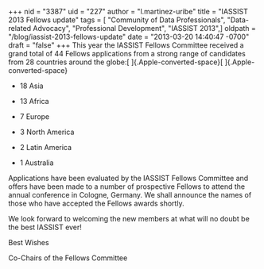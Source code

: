+++
nid = "3387"
uid = "227"
author = "l.martinez-uribe"
title = "IASSIST 2013 Fellows update"
tags = [ "Community of Data Professionals", "Data-related Advocacy", "Professional Development", "IASSIST 2013",]
oldpath = "/blog/iassist-2013-fellows-update"
date = "2013-03-20 14:40:47 -0700"
draft = "false"
+++
This year the IASSIST Fellows Committee received a grand total of 44
Fellows applications from a strong range of candidates from 28 countries
around the globe:[ ]{.Apple-converted-space}[
]{.Apple-converted-space}

-   18 Asia    

-   13 Africa

-   7 Europe

-   3 North America

-   2 Latin America

-   1 Australia

Applications have been evaluated by the IASSIST Fellows Committee and
offers have been made to a number of prospective Fellows to attend the
annual conference in Cologne, Germany. We shall announce the names of
those who have accepted the Fellows awards shortly.

We look forward to welcoming the new members at what will no doubt be
the best IASSIST ever!

Best Wishes

Co-Chairs of the Fellows Committee
